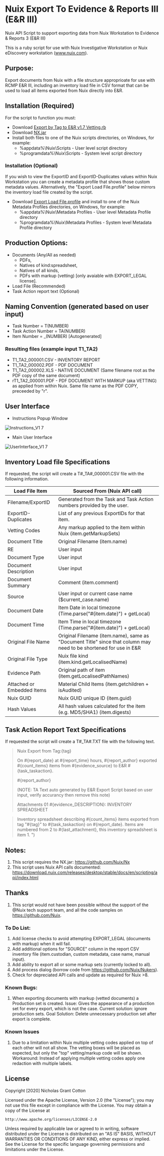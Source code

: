 # Nuix Export To Evidence & Reports III (E&R III)
Nuix API Script to support exporting data from Nuix Workstation to Evidence & Reports 3 (E&R III)

This is a ruby script for use with Nuix Investigative Workstation or Nuix eDiscovery workstation (www.nuix.com).

## Purpose: 

Export documents from Nuix with a file structure approprioate for use with RCMP E&R III, including an inventory load file in CSV format that can be used to load all items exported from Nuix directly into E&R. 

## Installation (Required)
For the script to function you must: 
- Download [Export by Tag to E&R v1.7 Vetting.rb](https://github.com/nicholasgcotton/NuixExportToEvidence-Reports/blob/master/Export%20by%20Tag%20to%20E%26R%20v1.7%20Vetting.rb)
- Download [NX.jar](https://github.com/Nuix/Nx)
- Install both files to one of the Nuix scripts directories, on Windows, for example:
  - %appdata%\Nuix\Scripts - User level script directory
  - %programdata%\Nuix\Scripts - System level script directory

### Installation (Optional)
If you wish to view the ExportID and ExportID-Duplicates values within Nuix Workstation you can create a metadata profile that shows those custom metadata values. Alternatively, the "Export Load File.profile" below mirrors the inventory load file created by the script.
- Download [Export Load File.profile](https://github.com/nicholasgcotton/NuixExportToEvidence-Reports/blob/master/Export%20Load%20File.profile) and install to one of the Nuix Metadata Profiles directories, on Windows, for example:
  - %appdata%\Nuix\Metadata Profiles - User level Metadata Profile directory
  - %programdata%\Nuix\Metadata Profiles - System level Metadata Profile directory

## Production Options:
- Documents (Any/All as needed)
  - PDFs, 
  - Natives of kind:spreadsheet, 
  - Natives of all kinds, 
  - PDFs with markup (vetting) [only avaiable with EXPORT_LEGAL license].
- Load File (Recommended)
- Task Action report text (Optional)

## Naming Convention (generated based on user input)
- Task Number = T(NUMBER)
- Task Action Number = TA(NUMBER)
- Item Number = _(NUMBER) [Autogenerated]

### Resulting files (example input T1_TA2)
- T1_TA2_000001.CSV - INVENTORY REPORT
- T1_TA2_000002.PDF - PDF DOCUMENT
- T1_TA2_000002.XLS - NATIVE DOCUMENT (Same filename root as the PDF copy of the same document)
- rT1_TA2_000001.PDF - PDF DOCUMENT WITH MARKUP (aka VETTING) as applied from within Nuix. Same file name as the PDF COPY, preceeded by "r". 

## User Interface
- Instructions Popup Window

![Instructions_V1 7](https://user-images.githubusercontent.com/24242174/75466151-c0ce6500-5957-11ea-9718-591115734632.png)

- Main User Interface

![UserInterface_V1 7](https://user-images.githubusercontent.com/24242174/75466153-c166fb80-5957-11ea-9f01-d06dd7f0203f.png)

## Inventory Load file Specifications

If requested, the script will create a T#_TA#_000001.CSV file with the following information.

Load File Item | Sourced From (Nuix API call)
------------ | -------------
Filename/ExportID | Generated from the Task and Task Action numbers provided by the user. 
ExportID-Duplicates | List of any previous ExportIDs for that item.
Vetting Codes | Any markup applied to the item within Nuix (item.getMarkupSets)
Document Title | Original Filename (item.name)
RE | User input
Document Type | User input
Document Description | User input
Document Summary | Comment (item.comment)
Source | User input or current case name ($current_case.name)
Document Date | Item Date in local timezone (Time.parse("#{item.date}") + getLocal)
Document Time | Item Time in local timezone (Time.parse("#{item.date}") + getLocal)
Original File Name | Original Filename (item.name), same as "Document Title" since that column may need to be shortened for use in E&R
Original File Type | Nuix file kind (item.kind.getLocalisedName)
Evidence Path | Original path of item (item.getLocalisedPathNames)
Attached or Embedded Items | Material Child Items (item.getchildren + isAudited)
Nuix GUID | Nuix GUID unique ID (item.guid)
Hash Values | All hash values calculated for the item (e.g. MD5/SHA1) (item.digests)

## Task Action Report Text Specifications

If requested the script will create a T#_TA#.TXT file with the following text. 

> Nuix Export from Tag:{tag}
>
> On #{report_date} at #{report_time} hours, #{report_author} exported #{count_items} items from #{evidence_source} to E&R #{task_taskaction}. 
>
> #{report_author}
>
> (NOTE: TA Text auto generated by E&R Export Script based on user input, verify accurancy then remove this note)
>
> Attachments
> 01 #{evidence_DESCRIPTION}: INVENTORY SPREADSHEET

> Inventory spreadsheet describing #{count_items} items exported from tag \"#{tag}\" to #{task_taskaction} on #{report_date}. Items are numbered from 2 to #{last_attachment}, this inventory spreadsheet is item 1. ")

## Notes:
1) This script requires the NX.jar: https://github.com/Nuix/Nx
2) This script uses Nuix API calls documented: https://download.nuix.com/releases/desktop/stable/docs/en/scripting/api/index.html

## Thanks
1) This script would not have been possible without the support of the @Nuix tech support team, and all the code samples on https://github.com/Nuix.

### To Do List:
1) Add license checks to avoid attempting EXPORT_LEGAL (documents with markup) when it will fail.
2) Add additional options for "SOURCE" column in the report CSV inventory file (item.custodian, custom metadata, case name, manual input).
3) Add ability to export all or some markup sets (currently locked to all). 
4) Add process dialog (borrow code from https://github.com/Nuix/Nukers). 
5) Check for depreciated API calls and update as required for Nuix >8. 

### Known Bugs:
1) When exporting documents with markup (vetted documents) a Production set is created. Issue: Gives the appearance of a production set for every export, which is not the case. Current solution: ignore production sets. Goal Solution: Delete unnecessary production set after export is complete.

### Known Issues
1) Due to a limitation within Nuix multiple vetting codes applied on top of each other will not all show. The vetting boxes will be placed as expected, but only the "top" vetting/markup code will be shown. Workaround: Instead of applying multiple vetting codes apply one redaction with multiple labels. 

## License

Copyright [2020] Nicholas Grant Cotton

Licensed under the Apache License, Version 2.0 (the "License");
you may not use this file except in compliance with the License.
You may obtain a copy of the License at

    http://www.apache.org/licenses/LICENSE-2.0

Unless required by applicable law or agreed to in writing, software
distributed under the License is distributed on an "AS IS" BASIS,
WITHOUT WARRANTIES OR CONDITIONS OF ANY KIND, either express or implied.
See the License for the specific language governing permissions and
limitations under the License.
